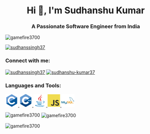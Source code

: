 
<h1 align="center">Hi 👋, I'm Sudhanshu Kumar</h1> 
<h3 align="center">A Passionate Software Engineer from India</h3> 

<p align="left"> <img src="https://komarev.com/ghpvc/?username=gamefire3700&label=Profile%20views&color=0e75b6&style=flat" alt="gamefire3700" /> </p>

<p align="left"> <a href="https://twitter.com/sudhanssingh37" target="blank"><img src="https://img.shields.io/twitter/follow/sudhanssingh37?logo=twitter&style=for-the-badge" alt="sudhanssingh37" /></a> </p>

<h3 align="left">Connect with me:</h3>
<p align="left">
<a href="https://twitter.com/sudhanssingh37" target="blank"><img align="center" src="https://raw.githubusercontent.com/rahuldkjain/github-profile-readme-generator/master/src/images/icons/Social/twitter.svg" alt="sudhanssingh37" height="30" width="40" /></a>
<a href="https://linkedin.com/in/sudhanshu-kumar37" target="blank"><img align="center" src="https://raw.githubusercontent.com/rahuldkjain/github-profile-readme-generator/master/src/images/icons/Social/linked-in-alt.svg" alt="sudhanshu-kumar37" height="30" width="40" /></a>
</p>

<h3 align="left">Languages and Tools:</h3>
<p align="left"> <a href="https://www.cprogramming.com/" target="_blank" rel="noreferrer"> <img src="https://raw.githubusercontent.com/devicons/devicon/master/icons/c/c-original.svg" alt="c" width="40" height="40"/> </a> <a href="https://www.w3schools.com/cpp/" target="_blank" rel="noreferrer"> <img src="https://raw.githubusercontent.com/devicons/devicon/master/icons/cplusplus/cplusplus-original.svg" alt="cplusplus" width="40" height="40"/> </a> <a href="https://www.java.com" target="_blank" rel="noreferrer"> <img src="https://raw.githubusercontent.com/devicons/devicon/master/icons/java/java-original.svg" alt="java" width="40" height="40"/> </a> <a href="https://developer.mozilla.org/en-US/docs/Web/JavaScript" target="_blank" rel="noreferrer"> <img src="https://raw.githubusercontent.com/devicons/devicon/master/icons/javascript/javascript-original.svg" alt="javascript" width="40" height="40"/> </a> <a href="https://www.mysql.com/" target="_blank" rel="noreferrer"> <img src="https://raw.githubusercontent.com/devicons/devicon/master/icons/mysql/mysql-original-wordmark.svg" alt="mysql" width="40" height="40"/> </a> </p>

<p><img align="left" src="https://github-readme-stats.vercel.app/api/top-langs?username=gamefire3700&show_icons=true&locale=en&layout=compact" alt="gamefire3700" /></p>

<p>&nbsp;<img align="center" src="https://github-readme-stats.vercel.app/api?username=gamefire3700&show_icons=true&locale=en" alt="gamefire3700" /></p>

<p><img align="center" src="https://github-readme-streak-stats.herokuapp.com/?user=gamefire3700&" alt="gamefire3700" /></p>
